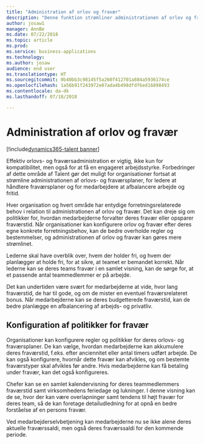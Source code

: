 ```yaml
---
title: "Administration af orlov og fravær"
description: "Denne funktion strømliner administrationen af orlov og fravær i Talent."
author: josaw1
manager: AnnBe
ms.date: 07/22/2018
ms.topic: article
ms.prod: 
ms.service: business-applications
ms.technology: 
ms.author: josaw
audience: end user
ms.translationtype: HT
ms.sourcegitcommit: 0b40bb3c98145f5a260f412701a884a5936174ce
ms.openlocfilehash: 1a56b91f243972e07ada4b498dfdf6ed16898493
ms.contentlocale: da-dk
ms.lasthandoff: 07/18/2018

---
```


# <a name="leave-and-absence-management"></a>Administration af orlov og fravær

[!include[dynamics365-talent banner](../includes/dynamics365-talent.md)]

Effektiv orlovs- og fraværsadministration er vigtig, ikke kun for kompatibilitet, men også for at få en engageret arbejdsstyrke. Forbedringer af dette område af Talent gør det muligt for organisationer fortsat at strømline administrationen af orlovs- og fraværsplaner, for ledere at håndtere fraværsplaner og for medarbejdere at afbalancere arbejde og fritid.

Hver organisation og hvert område har entydige forretningsrelaterede behov i relation til administrationen af orlov og fravær. Det kan dreje sig om politikker for, hvordan medarbejderne forvalter deres fravær eller opsparer fraværstid. Når organisationer kan konfigurere orlov og fravær efter deres egne konkrete forretningsbehov, kan de bedre overholde regler og bestemmelser, og administrationen af orlov og fravær kan gøres mere strømlinet.

Lederne skal have overblik over, hvem der holder fri, og hvem der planlægger at holde fri, for at sikre, at teamet er bemandet korrekt. Når lederne kan se deres teams fravær i en samlet visning, kan de sørge for, at et passende antal teammedlemmer er på arbejde. 

Det kan undertiden være svært for medarbejderne at vide, hvor lang fraværstid, de har til gode, og om de mister en eventuel fraværsrelateret bonus. Når medarbejderne kan se deres budgetterede fraværstid, kan de bedre planlægge en afbalancering af arbejds- og privatliv. 

## <a name="configure-time-off-policies"></a>Konfiguration af politikker for fravær

Organisationer kan konfigurere regler og politikker for deres orlovs- og fraværsplaner. De kan vælge, hvordan medarbejderne kan akkumulere deres fraværstid, f.eks. efter anciennitet eller antal timers udført arbejde. De kan også konfigurere, hvornår dette fravær kan afvikles, og om bestemte fraværstyper skal afvikles før andre.
Hvis medarbejderne kan få betaling under fravær, kan det også konfigureres.

Chefer kan se en samlet kalendervisning for deres teammedlemmers fraværstid samt virksomhedens feriedage og lukninger. I denne visning kan de se, hvor der kan være overlapninger samt tendens til højt fravær for deres team, så de kan foretage detailudledning for at opnå en bedre forståelse af en persons fravær. 

Ved medarbejderselvbetjening kan medarbejderne nu se ikke alene deres aktuelle fraværssaldi, men også deres fraværssaldi for den kommende periode.

<!--
## Status
### Development status
Generally available
#### Target timeframe
September or later
-->

